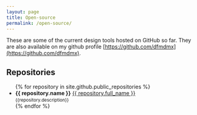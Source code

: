 ```yaml
---
layout: page
title: Open-source
permalink: /open-source/
---
```


These are some of the current design tools hosted on GitHub so far. They are also available on my github profile [https://github.com/dfmdmx](https://github.com/dfmdmx).

## Repositories

<ul>
  {% for repository in site.github.public_repositories %}
    <li><b>{{ repository.name }}</b>
      <a href="{{ repository.html_url }}">{{ repository.full_name }}</a><br><small>{{repository.description}}</small></li>
  {% endfor %}
</ul>
